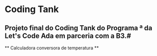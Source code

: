 # Coding Tank

## Projeto final do Coding Tank do Programa <Dev>ª da Let's Code Ada em parceria com a B3.#

** Calculadora conversora de temperatura **
